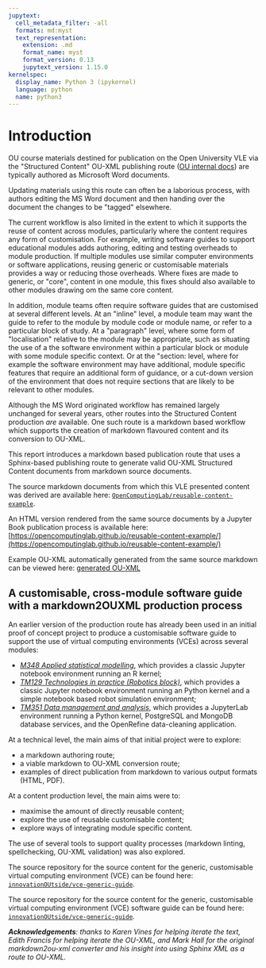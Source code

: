 ```yaml
---
jupytext:
  cell_metadata_filter: -all
  formats: md:myst
  text_representation:
    extension: .md
    format_name: myst
    format_version: 0.13
    jupytext_version: 1.15.0
kernelspec:
  display_name: Python 3 (ipykernel)
  language: python
  name: python3
---
```


# Introduction

OU course materials destined for publication on the Open University VLE via the "Structured Content" OU-XML publishing route ([OU internal docs](https://learn3.open.ac.uk/mod/oucontent/view.php?id=185734)) are typically authored as Microsoft Word documents.

Updating materials using this route can often be a laborious process, with authors editing the MS Word document and then handing over the document the changes to be "tagged" elsewhere.

The current workflow is also limited in the extent to which it supports the reuse of content across modules, particularly where the content requires any form of customisation. For example, writing software guides to support educational modules adds authoring, editing and testing overheads to module production. If multiple modules use similar computer environments or software applications, reusing generic or customisable materials provides a way or reducing those overheads. Where fixes are made to generic, or "core", content in one module, this fixes should also available to other modules drawing om the same core content.

In addition, module teams often require software guides that are customised at several different levels. At an "inline" level, a module team may want the guide to refer to the module by module code or module name, or refer to a particular block of study. At a "paragraph" level, where some form of "localisation" relative to the module may be appropriate, such as situating the use of a the software environment within a particular block or module with some module specific context. Or at the "section: level, where for example the software environment may have additional, module specific features that require an additional form of guidance, or a cut-down version of the environment that does not require sections that are likely to be relevant to other modules.

Although the MS Word originated workflow has remained largely unchanged for several years, other routes into the Structured Content production *are* available. One such route is a markdown based workflow which supports the creation of markdown flavoured content and its conversion to OU-XML.

This report introduces a markdown based publication route that uses a Sphinx-based publishing route to generate valid OU-XML Structured Content documents from markdown source documents.

The source markdown documents from which this VLE presented content was derived are available here: [`OpenComputingLab/reusable-content-example`](https://github.com/OpenComputingLab/reusable-content-example).

An HTML version rendered from the same source documents by a Jupyter Book publication process is available here: [https://opencomputinglab.github.io/reusable-content-example/](https://opencomputinglab.github.io/reusable-content-example/)

Example OU-XML automatically generated from the same source markdown can be viewed here: [generated OU-XML](https://opencomputinglab.github.io/reusable-content-example/ouxml/xxx_b0_p1_zzz.xml)

## A customisable, cross-module software guide with a markdown2OUXML production process

An earlier version of the production route has already been used in an initial proof of concept project to produce a customisable software guide to support the use of virtual computing environments (VCEs) across several modules:

- [*M348 Applied statistical modelling*](https://www.open.ac.uk/courses/modules/m348), which provides a classic Jupyter notebook environment running an R kernel;
- [*TM129 Technologies in practice (Robotics block)*](https://www.open.ac.uk/courses/modules/tm129), which provides a classic Jupyter notebook environment running an Python kernel and a simple notebook based robot simulation environment;
- [*TM351 Data management and analysis*](https://www.open.ac.uk/courses/modules/tm351), which provides a JupyterLab environment running a Python kernel, PostgreSQL and MongoDB database services, and the OpenRefine data-cleaning application.

At a technical level, the main aims of that initial project were to explore:

- a markdown authoring route;
- a viable markdown to OU-XML conversion route;
- examples of direct publication from markdown to various output formats (HTML, PDF).

At a content production level, the main aims were to:

- maximise the amount of directly reusable content;
- explore the use of reusable customisable content;
- explore ways of integrating module specific content.

The use of several tools to support quality processes (markdown linting, spellchecking, OU-XML validation) was also explored.

The source repository for the source content for the generic, customisable virtual computing environment (VCE) can be found here: [`innovationOUtside/vce-generic-guide`](https://github.com/innovationOUtside/vce-generic-guide).

The source repository for the source content for the generic, customisable virtual computing environment (VCE) software guide can be found here: [`innovationOUtside/vce-generic-guide`](https://github.com/innovationOUtside/vce-generic-guide).

*__Acknowledgements__: thanks to Karen Vines for helping iterate the text, Edith Francis for helping iterate the OU-XML, and Mark Hall for the original markdown2ou-xml converter and his insight into using Sphinx XML as a route to OU-XML.*
